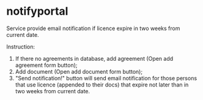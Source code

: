# notifyportal
Service provide email notification if licence expire in two weeks from current date.

Instruction:
1. If there no agreements in database, add agreement (Open add agreement form button);
2. Add document (Open add document form button);
3. "Send notification!" button will send email notification for those persons that use licence (appended to their docs) that expire not later than in two weeks from current date.
